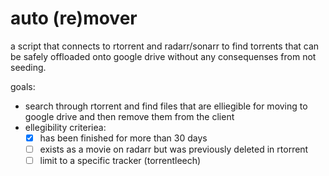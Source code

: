 # auto (re)mover

a script that connects to rtorrent and radarr/sonarr to find torrents that can be safely offloaded onto google drive without any consequenses from not seeding.

goals:

- search through rtorrent and find files that are elliegible for moving to google drive and then remove them from the client
- ellegibility criteriea:
  - [x] has been finished for more than 30 days
  - [ ] exists as a movie on radarr but was previously deleted in rtorrent
  - [ ] limit to a specific tracker (torrentleech)
